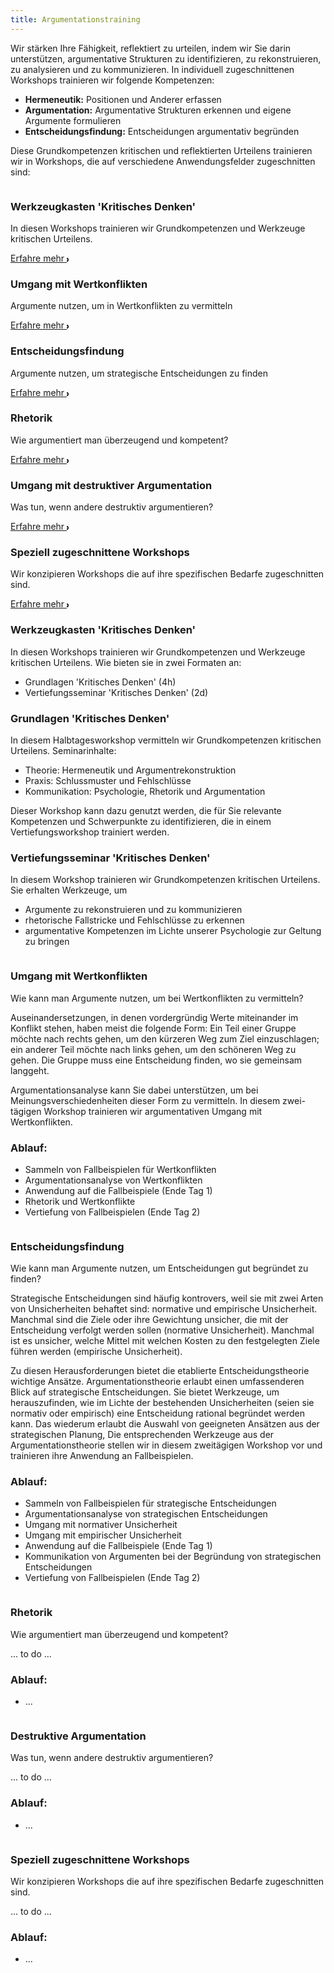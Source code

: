 ```yaml
---
title: Argumentationstraining
---
```



<!-- inspired by
Tailwind
https://tailwindflex.com/@manon-daniel/features-section-2 and 
https://tailwindflex.com/@abhi/card-grid-for-blog-posts-articles

SVGs:
https://www.svgrepo.com/
esp.: https://www.svgrepo.com/collection/neuicons-oval-line-icons/9


 -->

<section class="py-12 sm:py-12 lg:py-16">
    <div class="px-4 mx-auto max-w-7xl sm:px-6 lg:px-8">
        <div class="max-w-xl mx-auto  xl:max-w-2xl">
            <p class="mb-4">Wir stärken Ihre Fähigkeit, reflektiert zu urteilen, indem wir Sie darin unterstützen, argumentative Strukturen zu identifizieren, zu rekonstruieren, zu analysieren und zu kommunizieren. In individuell zugeschnittenen Workshops trainieren wir folgende Kompetenzen:</p>
             <ul>
              <li><strong>Hermeneutik:</strong> Positionen und Anderer erfassen</li>
              <li><strong>Argumentation:</strong> Argumentative Strukturen erkennen und eigene Argumente formulieren</li>
              <li><strong>Entscheidungsfindung:</strong> Entscheidungen argumentativ begründen</li>
            </ul> 
            <p>Diese Grundkompetenzen kritischen und reflektierten Urteilens trainieren wir in Workshops, die auf verschiedene Anwendungsfelder zugeschnitten sind:</p>
          </div>
        <!-- Anfang: Überblickskacheln -->
        <div class="grid max-w-4xl lg:max-w-6xl grid-cols-1 mx-auto mt-8 text-center gap-y-4 sm:gap-x-8 sm:grid-cols-1 lg:grid-cols-2 sm:mt-12 lg:mt-20 sm:text-left">
            <!-- Kachel: Werkzeugkasten 'Kritisches Denken' -->
            <div class="relative">
                <div class="relative overflow-hidden bg-white hover:bg-main_gray shadow-md rounded-xl h-full">
                    <div class="p-9">
                      <img src="{{ '/img/logo_kritisches_denken.svg' | url }}" alt="" class="mt-6 h-12 w-12">
                      <h3 class="mt-6 sm:mt-10  text-2xl font-bold text-gray-900 ">Werkzeugkasten 'Kritisches Denken'</h3>
                      <p class="mt-6 text-base text-gray-600">In diesen Workshops trainieren wir Grundkompetenzen und Werkzeuge kritischen Urteilens.</p>
                      <a class="group inline-flex items-center rounded-full text-sm font-semibold whitespace-nowrap focus:outline-none focus:ring-2 bg-slate-100 text-gray-600 hover:bg-slate-200 hover:text-slate-900 focus:ring-slate-500 mt-1" href="#kritisches_denken">Erfahre mehr 
                      <svg class="overflow-visible ml-3 text-slate-300 group-hover:text-slate-400"
                      width="3" height="6" viewBox="0 0 3 6" fill="none" stroke="currentColor" stroke-width="2"
                      stroke-linecap="round" stroke-linejoin="round">
                      <path d="M0 0L3 3L0 6"></path>
                      </svg>
                      </a>
                    </div>
                </div>
            </div>
            <!-- Kachel:  Umgang mit Wertkonflikten -->
            <div class="overflow-hidden bg-white  hover:bg-main_gray shadow-md rounded-xl">
                <div class="p-9">
                    <img src="{{ '/img/logo_wertkonflikte.svg' | url }}" alt="" class="mt-6 h-12 w-12">
                    <h3 class="mt-6 text-2xl font-bold text-gray-900 sm:mt-10">Umgang mit Wertkonflikten</h3>
                    <p class="mt-6 text-base text-gray-600">Argumente nutzen, um in Wertkonflikten zu vermitteln</p>
                    <a class="group inline-flex items-center rounded-full text-sm font-semibold whitespace-nowrap focus:outline-none focus:ring-2 bg-slate-100 text-gray-600 hover:bg-slate-200 hover:text-slate-900 focus:ring-slate-500 mt-1" href="#wertkonflikte">Erfahre mehr 
                      <svg class="overflow-visible ml-3 text-slate-300 group-hover:text-slate-400"
                      width="3" height="6" viewBox="0 0 3 6" fill="none" stroke="currentColor" stroke-width="2"
                      stroke-linecap="round" stroke-linejoin="round">
                      <path d="M0 0L3 3L0 6"></path>
                      </svg>
                      </a>
                </div>
            </div>
            <!-- Kachel:  Entscheidungsfindung -->
            <div class="relative">
                <div class="relative overflow-hidden bg-white hover:bg-main_gray shadow-md rounded-xl h-full">
                    <div class="p-9">
                        <img src="{{ '/img/logo_entscheidungsfindung.svg' | url }}" alt="" class="mt-6 h-12 w-12">
                        <h3 class="mt-6 text-2xl font-bold text-gray-900 sm:mt-10">Entscheidungsfindung</h3>
                        <p class="mt-6 text-base text-gray-600">Argumente nutzen, um strategische Entscheidungen zu finden</p>
                        <a class="group inline-flex items-center rounded-full text-sm font-semibold whitespace-nowrap focus:outline-none focus:ring-2 bg-slate-100 text-gray-600 hover:bg-slate-200 hover:text-slate-900 focus:ring-slate-500 mt-1" href="#entscheidungsfindung">Erfahre mehr 
                      <svg class="overflow-visible ml-3 text-slate-300 group-hover:text-slate-400"
                      width="3" height="6" viewBox="0 0 3 6" fill="none" stroke="currentColor" stroke-width="2"
                      stroke-linecap="round" stroke-linejoin="round">
                      <path d="M0 0L3 3L0 6"></path>
                      </svg>
                      </a>
                    </div>
                </div>
            </div>
            <!-- Kachel: Rhetorik -->
            <div class="overflow-hidden bg-white hover:bg-main_gray shadow-md rounded-xl">
                <div class="p-9">
                    <img src="{{ '/img/logo_rhetorik.svg' | url }}" alt="" class="mt-6 h-12 w-12">
                    <h3 class="mt-6 text-2xl font-bold text-gray-900 sm:mt-10">Rhetorik</h3>
                    <p class="mt-6 text-base text-gray-600">Wie argumentiert man überzeugend und kompetent?</p>
                    <a class="group inline-flex items-center rounded-full text-sm font-semibold whitespace-nowrap focus:outline-none focus:ring-2 bg-slate-100 text-gray-600 hover:bg-slate-200 hover:text-slate-900 focus:ring-slate-500 mt-1" href="#rhetorik">Erfahre mehr 
                      <svg class="overflow-visible ml-3 text-slate-300 group-hover:text-slate-400"
                      width="3" height="6" viewBox="0 0 3 6" fill="none" stroke="currentColor" stroke-width="2"
                      stroke-linecap="round" stroke-linejoin="round">
                      <path d="M0 0L3 3L0 6"></path>
                      </svg>
                      </a>
                </div>
            </div>
            <!-- Kachel: Umgang mit destruktiver Argumentation -->
            <div class="relative">
                <div class="relative overflow-hidden bg-white hover:bg-main_gray shadow-md rounded-xl h-full">
                    <div class="p-9">
                        <img src="{{ '/img/logo_destruktive_argumentation.svg' | url }}" alt="" class="mt-6 h-12 w-12">
                        <h3 class="mt-6 text-2xl font-bold text-gray-900 sm:mt-10">Umgang mit destruktiver Argumentation</h3>
                        <p class="mt-6 text-base text-gray-600">Was tun, wenn andere destruktiv argumentieren?</p>
                        <a class="group inline-flex items-center rounded-full text-sm font-semibold whitespace-nowrap focus:outline-none focus:ring-2 bg-slate-100 text-gray-600 hover:bg-slate-200 hover:text-slate-900 focus:ring-slate-500 mt-1" href="#destruktive_argumentation">Erfahre mehr 
                      <svg class="overflow-visible ml-3 text-slate-300 group-hover:text-slate-400"
                      width="3" height="6" viewBox="0 0 3 6" fill="none" stroke="currentColor" stroke-width="2"
                      stroke-linecap="round" stroke-linejoin="round">
                      <path d="M0 0L3 3L0 6"></path>
                      </svg>
                      </a>
                    </div>
                </div>
            </div>
            <!-- Kachel:  Speziell zugeschnittene Workshops -->
            <div class="overflow-hidden bg-white hover:bg-main_gray shadow-md rounded-xl">
                <div class="p-9">
                    <img src="{{ '/img/logo_workshops_speziell.svg' | url }}" alt="" class="mt-6 h-12 w-12">
                    <h3 class="mt-6 text-2xl font-bold text-gray-900 sm:mt-10">Speziell zugeschnittene Workshops</h3>
                    <p class="mt-6 text-base text-gray-600">Wir konzipieren Workshops die auf ihre spezifischen Bedarfe zugeschnitten sind.</p>
                    <a class="group inline-flex items-center rounded-full text-sm font-semibold whitespace-nowrap focus:outline-none focus:ring-2 bg-slate-100 text-gray-600 hover:bg-slate-200 hover:text-slate-900 focus:ring-slate-500 mt-1" href="#spezielle_workshops">Erfahre mehr 
                      <svg class="overflow-visible ml-3 text-slate-300 group-hover:text-slate-400"
                      width="3" height="6" viewBox="0 0 3 6" fill="none" stroke="currentColor" stroke-width="2"
                      stroke-linecap="round" stroke-linejoin="round">
                      <path d="M0 0L3 3L0 6"></path>
                      </svg>
                      </a>
                </div>
            </div>
        </div>
        <!-- Detailkacheln -->
        <div class="grid max-w-4xl lg:max-w-6xl grid-cols-1 mx-auto mt-8 text-center gap-y-4 sm:gap-x-8 sm:grid-cols-1 lg:grid-cols-1 sm:mt-12 lg:mt-20 sm:text-left">
            <!-- Kachel:Werkzeugkasten 'Kritisches Denken' -->
            <div class="relative">
                <div id="kritisches_denken" class="relative overflow-hidden bg-white shadow-md rounded-xl h-full">
                    <div class="p-9">
                      <div class="flex items-center mb-3">
                        <div
                            class="mr-3 inline-flex items-center justify-center flex-shrink-0">
                            <img src="{{ '/img/logo_kritisches_denken.svg' | url }}" alt="" class="mt-2 h-12 w-12">
                        </div>
                        <h3 class="mt-2 text-2xl font-bold text-gray-900 ">Werkzeugkasten 'Kritisches Denken'</h3>
                      </div>
                      <p class="mt-6 text-base text-gray-600">In diesen Workshops trainieren wir Grundkompetenzen und Werkzeuge kritischen Urteilens. Wie bieten sie in zwei Formaten an:</p>
                      <ul class="text-base text-gray-600">
                        <li>Grundlagen 'Kritisches Denken' (4h)</li>
                        <li>Vertiefungsseminar 'Kritisches Denken' (2d)</li>
                      </ul>
                      <h3 class="mt-2 text-base font-bold text-gray-900 ">Grundlagen 'Kritisches Denken'</h3>
                      <p class="text-base text-gray-600">In diesem Halbtagesworkshop vermitteln wir Grundkompetenzen kritischen Urteilens. Seminarinhalte:</p>
                      <ul class="text-base text-gray-600">
                        <li>Theorie: Hermeneutik und Argumentrekonstruktion</li>
                        <li>Praxis: Schlussmuster und Fehlschlüsse</li>
                        <li>Kommunikation: Psychologie, Rhetorik und Argumentation</li>
                      </ul>
                      <p class="text-base text-gray-600">Dieser Workshop kann dazu genutzt werden, die für Sie relevante Kompetenzen und Schwerpunkte zu identifizieren, die in einem Vertiefungsworkshop trainiert werden.</p>
                      <h3 class="mt-2 text-base font-bold text-gray-900 ">Vertiefungsseminar 'Kritisches Denken'</h3>
                      <p class="text-base text-gray-600">In diesem Workshop trainieren wir Grundkompetenzen kritischen Urteilens. Sie erhalten Werkzeuge, um</p>
                      <ul class="text-base text-gray-600">
                        <li>Argumente zu rekonstruieren und zu kommunizieren</li>
                        <li>rhetorische Fallstricke und Fehlschlüsse zu erkennen</li>
                        <li>argumentative Kompetenzen im Lichte unserer Psychologie zur Geltung zu bringen</li>
                      </ul>
                    </div>
                </div>
            </div>
            <!-- Kachel: Umgang mit Wertkonflikten -->
            <div class="relative">
                <div id="wertkonflikte" class="relative overflow-hidden bg-white shadow-md rounded-xl h-full">
                    <div class="p-9">
                      <div class="flex items-center mb-3">
                        <div
                            class="mr-3 inline-flex items-center justify-center flex-shrink-0">
                            <img src="{{ '/img/logo_wertkonflikte.svg' | url }}" alt="" class="mt-2 h-12 w-12">
                        </div>
                        <h3 class="mt-2 text-2xl font-bold text-gray-900 ">Umgang mit Wertkonflikten</h3>
                      </div>
                      <p class="mt-6 text-base text-gray-600">Wie kann man Argumente nutzen, um bei Wertkonflikten zu vermitteln?</p>
                      <p class="text-base text-gray-600">Auseinandersetzungen, in denen vordergründig Werte miteinander im Konflikt stehen, haben meist die folgende Form: Ein Teil einer Gruppe möchte nach rechts gehen, um den kürzeren Weg zum Ziel einzuschlagen; ein anderer Teil möchte nach links gehen, um den schöneren Weg zu gehen. Die Gruppe muss eine Entscheidung finden, wo sie gemeinsam langgeht.</p>
                      <p class="text-base text-gray-600">Argumentationsanalyse kann Sie dabei unterstützen, um bei Meinungsverschiedenheiten dieser Form zu vermitteln. In diesem zwei-tägigen Workshop trainieren wir argumentativen Umgang mit Wertkonflikten.</p>
                      <h3 class="mt-2 text-base font-bold text-gray-900 ">Ablauf:</h3>
                      <ul class="text-base text-gray-600">
                        <li>Sammeln von Fallbeispielen für Wertkonflikten</li>
                        <li>Argumentationsanalyse von Wertkonflikten</li>
                        <li>Anwendung auf die Fallbeispiele (Ende Tag 1)</li>
                        <li>Rhetorik und Wertkonflikte</li>
                        <li>Vertiefung von Fallbeispielen (Ende Tag 2)</li>
                      </ul>
                    </div>
                </div>
            </div>
            <!-- Kachel: Umgang mit Wertkonflikten -->
            <div class="relative">
                <div id="entscheidungsfindung" class="relative overflow-hidden bg-white shadow-md rounded-xl h-full">
                    <div class="p-9">
                      <div class="flex items-center mb-3">
                        <div
                            class="mr-3 inline-flex items-center justify-center flex-shrink-0">
                            <img src="{{ '/img/logo_entscheidungsfindung.svg' | url }}" alt="" class="mt-2 h-12 w-12">
                        </div>
                        <h3 class="mt-2 text-2xl font-bold text-gray-900 ">Entscheidungsfindung</h3>
                      </div>
                      <p class="mt-6 text-base text-gray-600">Wie kann man Argumente nutzen, um Entscheidungen gut begründet zu finden?</p>
                      <p class="text-base text-gray-600">Strategische Entscheidungen sind häufig kontrovers, weil sie mit zwei Arten von Unsicherheiten behaftet sind: normative und empirische Unsicherheit. Manchmal sind die Ziele oder ihre Gewichtung unsicher, die mit der Entscheidung verfolgt werden sollen (normative Unsicherheit). Manchmal ist es unsicher, welche Mittel mit welchen Kosten zu den festgelegten Ziele führen werden (empirische Unsicherheit).</p>
                      <p class="text-base text-gray-600">Zu diesen Herausforderungen bietet die etablierte Entscheidungstheorie wichtige Ansätze. Argumentationstheorie erlaubt einen umfassenderen Blick auf strategische Entscheidungen. Sie bietet Werkzeuge, um herauszufinden, wie im Lichte der bestehenden Unsicherheiten (seien sie normativ oder empirisch) eine Entscheidung rational begründet werden kann. Das wiederum erlaubt die Auswahl von geeigneten Ansätzen aus der strategischen Planung, Die entsprechenden Werkzeuge aus der Argumentationstheorie stellen wir in diesem zweitägigen Workshop vor und trainieren ihre Anwendung an Fallbeispielen.</p>
                      <h3 class="mt-2 text-base font-bold text-gray-900 ">Ablauf:</h3>
                      <ul class="text-base text-gray-600">
                        <li>Sammeln von Fallbeispielen für strategische Entscheidungen</li>
                        <li>Argumentationsanalyse von strategischen Entscheidungen</li>
                        <li>Umgang mit normativer Unsicherheit</li>
                        <li>Umgang mit empirischer Unsicherheit</li>
                        <li>Anwendung auf die Fallbeispiele (Ende Tag 1)</li>
                        <li>Kommunikation von Argumenten bei der Begründung von strategischen Entscheidungen</li>
                        <li>Vertiefung von Fallbeispielen (Ende Tag 2)</li>
                      </ul>
                    </div>
                </div>
            </div>
            <!-- Kachel: Ende-->
            <!-- Kachel: rhetorik -->
            <div class="relative">
                <div id="rhetorik" class="relative overflow-hidden bg-white shadow-md rounded-xl h-full">
                    <div class="p-9">
                      <div class="flex items-center mb-3">
                        <div
                            class="mr-3 inline-flex items-center justify-center flex-shrink-0">
                            <img src="{{ '/img/logo_rhetorik.svg' | url }}" alt="" class="mt-2 h-12 w-12">
                        </div>
                        <h3 class="mt-2 text-2xl font-bold text-gray-900 ">Rhetorik</h3>
                      </div>
                      <p class="mt-6 text-base text-gray-600">Wie argumentiert man überzeugend und kompetent?</p>
                      <p class="text-base text-gray-600">... to do ...</p>
                      <h3 class="mt-2 text-base font-bold text-gray-900 ">Ablauf:</h3>
                      <ul class="text-base text-gray-600">
                        <li>...</li>
                      </ul>
                    </div>
                </div>
            </div>
            <!-- Kachel: Ende-->
            <!-- Kachel: destruktive_argumentation -->
            <div class="relative">
                <div id="destruktive_argumentation" class="relative overflow-hidden bg-white shadow-md rounded-xl h-full">
                    <div class="p-9">
                      <div class="flex items-center mb-3">
                        <div
                            class="mr-3 inline-flex items-center justify-center flex-shrink-0">
                            <img src="{{ '/img/logo_destruktive_argumentation.svg' | url }}" alt="" class="mt-2 h-12 w-12">
                        </div>
                        <h3 class="mt-2 text-2xl font-bold text-gray-900 ">Destruktive Argumentation</h3>
                      </div>
                      <p class="mt-6 text-base text-gray-600">Was tun, wenn andere destruktiv argumentieren?</p>
                      <p class="text-base text-gray-600">... to do ...</p>
                      <h3 class="mt-2 text-base font-bold text-gray-900 ">Ablauf:</h3>
                      <ul class="text-base text-gray-600">
                        <li>...</li>
                      </ul>
                    </div>
                </div>
            </div>
            <!-- Kachel: Ende-->
            <!-- Kachel: spezielle_workshops -->
            <div class="relative">
                <div id="spezielle_workshops" class="relative overflow-hidden bg-white shadow-md rounded-xl h-full">
                    <div class="p-9">
                      <div class="flex items-center mb-3">
                        <div
                            class="mr-3 inline-flex items-center justify-center flex-shrink-0">
                            <img src="{{ '/img/logo_workshops_speziell.svg' | url }}" alt="" class="mt-2 h-12 w-12">
                        </div>
                        <h3 class="mt-2 text-2xl font-bold text-gray-900">Speziell zugeschnittene Workshops</h3>
                      </div>
                      <p class="mt-6 text-base text-gray-600">Wir konzipieren Workshops die auf ihre spezifischen Bedarfe zugeschnitten sind.</p>
                      <p class="text-base text-gray-600">... to do ...</p>
                      <h3 class="mt-2 text-base font-bold text-gray-900 ">Ablauf:</h3>
                      <ul class="text-base text-gray-600">
                        <li>...</li>
                      </ul>
                    </div>
                </div>
            </div>
            <!-- Kachel: Ende-->  
        </div>
    </div>
</section>



